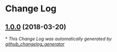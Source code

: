 # Change Log

## [1.0.0](https://github.com/gordonbanderson/comments-chat-notifier/tree/1.0.0) (2018-03-20)


\* *This Change Log was automatically generated by [github_changelog_generator](https://github.com/skywinder/Github-Changelog-Generator)*